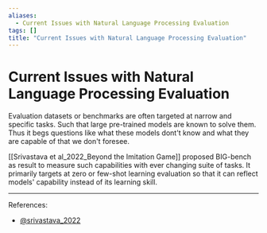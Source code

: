 ```yaml
---
aliases:
  - Current Issues with Natural Language Processing Evaluation
tags: []
title: "Current Issues with Natural Language Processing Evaluation"
---
```


# Current Issues with Natural Language Processing Evaluation

Evaluation datasets or benchmarks are often targeted at narrow and specific tasks. Such that large pre-trained models are known to solve them. Thus it begs questions like what these models dont't know and what they are capable of that we don't foresee.

[[Srivastava et al_2022_Beyond the Imitation Game]] proposed BIG-bench as result to measure such capabilities with ever changing suite of tasks. It primarily targets at zero or few-shot learning evaluation so that it can reflect models' capability instead of its learning skill.

---
References:
- [@srivastava_2022](zotero://select/items/@srivastava_2022)

